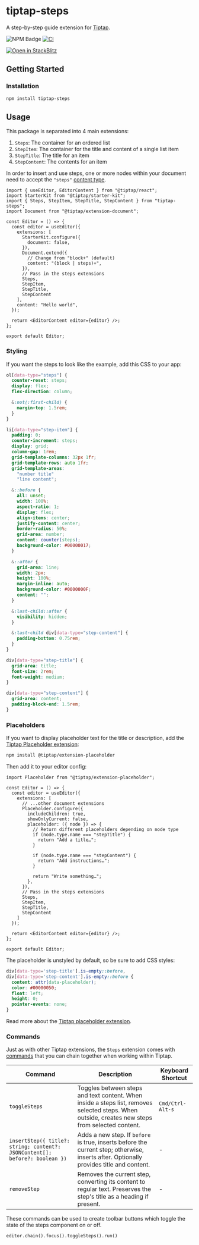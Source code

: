 # tiptap-steps

A step-by-step guide extension for [Tiptap](https://tiptap.dev/).

![NPM Badge](https://img.shields.io/npm/v/tiptap-steps) [![CI](https://github.com/namesakefyi/tiptap-steps/actions/workflows/test.yml/badge.svg)](https://github.com/namesakefyi/tiptap-steps/actions/workflows/test.yml)

[![Open in StackBlitz](https://developer.stackblitz.com/img/open_in_stackblitz.svg)](https://stackblitz.com/github/namesakefyi/tiptap-steps/tree/main/examples/react?file=src%2FApp.tsx&title=Tiptap%20Steps%20Demo)

## Getting Started

### Installation

```zsh
npm install tiptap-steps
```

## Usage

This package is separated into 4 main extensions:

1. `Steps`: The container for an ordered list
2. `StepItem`: The container for the title and content of a single list item
3. `StepTitle`: The title for an item
4. `StepContent`: The contents for an item

In order to insert and use steps, one or more nodes within your document need to accept the `"steps"` [content type](https://tiptap.dev/docs/editor/core-concepts/schema#content).

```tsx
import { useEditor, EditorContent } from "@tiptap/react";
import StarterKit from "@tiptap/starter-kit";
import { Steps, StepItem, StepTitle, StepContent } from "tiptap-steps";
import Document from "@tiptap/extension-document";

const Editor = () => {
  const editor = useEditor({
    extensions: [
      StarterKit.configure({
        document: false,
      }),
      Document.extend({
        // Change from "block+" (default)
        content: "(block | steps)+", 
      }),
      // Pass in the steps extensions
      Steps,
      StepItem,
      StepTitle,
      StepContent
    ],
    content: "Hello world",
  });

  return <EditorContent editor={editor} />;
};

export default Editor;
```

### Styling

If you want the steps to look like the example, add this CSS to your app:

```css
ol[data-type="steps"] {
  counter-reset: steps;
  display: flex;
  flex-direction: column;

  &:not(:first-child) {
    margin-top: 1.5rem;
  }
}

li[data-type="step-item"] {
  padding: 0;
  counter-increment: steps;
  display: grid;
  column-gap: 1rem;
  grid-template-columns: 32px 1fr;
  grid-template-rows: auto 1fr;
  grid-template-areas:
    "number title"
    "line content";

  &::before {
    all: unset;
    width: 100%;
    aspect-ratio: 1;
    display: flex;
    align-items: center;
    justify-content: center;
    border-radius: 50%;
    grid-area: number;
    content: counter(steps);
    background-color: #00000017;
  }

  &::after {
    grid-area: line;
    width: 2px;
    height: 100%;
    margin-inline: auto;
    background-color: #0000000F;
    content: "";
  }

  &:last-child::after {
    visibility: hidden;
  }

  &:last-child div[data-type="step-content"] {
    padding-bottom: 0.75rem;
  }
}

div[data-type="step-title"] {
  grid-area: title;
  font-size: 2rem;
  font-weight: medium;
}

div[data-type="step-content"] {
  grid-area: content;
  padding-block-end: 1.5rem;
}
```

### Placeholders

If you want to display placeholder text for the title or description, add the [Tiptap Placeholder extension](https://tiptap.dev/docs/editor/extensions/functionality/placeholder):

```zsh
npm install @tiptap/extension-placeholder
```

Then add it to your editor config:

```tsx
import Placeholder from "@tiptap/extension-placeholder";

const Editor = () => {
  const editor = useEditor({
    extensions: [
      // ...other document extensions
      Placeholder.configure({
        includeChildren: true,
        showOnlyCurrent: false, 
        placeholder: ({ node }) => {
          // Return different placeholders depending on node type
          if (node.type.name === "stepTitle") {
            return "Add a title…";
          }
    
          if (node.type.name === "stepContent") {
            return "Add instructions…";
          }
    
          return "Write something…";
        },
      }),
      // Pass in the steps extensions
      Steps,
      StepItem,
      StepTitle,
      StepContent
    ]
  });

  return <EditorContent editor={editor} />;
};

export default Editor;
```

The placeholder is unstyled by default, so be sure to add CSS styles:

```css
div[data-type='step-title'].is-empty::before,
div[data-type='step-content'].is-empty::before {
  content: attr(data-placeholder);
  color: #00000050;
  float: left;
  height: 0;
  pointer-events: none;
}
```

Read more about the [Tiptap placeholder extension](https://tiptap.dev/docs/editor/extensions/functionality/placeholder).


### Commands

Just as with other Tiptap extensions, the `Steps` extension comes with [commands](https://tiptap.dev/docs/editor/api/commands) that you can chain together when working within Tiptap.

| Command | Description | Keyboard Shortcut |
|---------|-------------|-------------------|
| `toggleSteps` | Toggles between steps and text content. When inside a steps list, removes selected steps. When outside, creates new steps from selected content. | `Cmd/Ctrl-Alt-s` |
| `insertStep({ title?: string; content?: JSONContent[]; before?: boolean })` | Adds a new step. If `before` is true, inserts before the current step; otherwise, inserts after. Optionally provides title and content. | - |
| `removeStep` | Removes the current step, converting its content to regular text. Preserves the step's title as a heading if present. | - |

These commands can be used to create toolbar buttons which toggle the state of the steps component on or off.

```tsx
editor.chain().focus().toggleSteps().run()
```